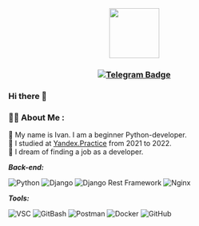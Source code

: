 <div id="header" align="center">
  <img src="https://media.giphy.com/media/M9gbBd9nbDrOTu1Mqx/giphy.gif" width="100"/>
</div>
<div id="badges">
  <h3 align="center">
  <a href="https://t.me/GolenkoIvan">
    <img src="https://img.shields.io/badge/Telegram-blue?logo=telegram&logoColor=white&style=flat-square" alt="Telegram Badge"/>
   </a>
</div>

### Hi there 👋

### :man_technologist: About Me :
:snake: My name is Ivan. I am a beginner Python-developer.\
:book: I studied at [Yandex.Practice](https://practicum.yandex.ru/) from 2021 to 2022.\
:crystal_ball: I dream of finding a job as a developer.


***Back-end:***

![Python](https://img.shields.io/badge/-Python-black?style=flat-square&logo=Python)
![Django](https://img.shields.io/badge/-Django-0aad48?style=flat-square&logo=Django)
![Django Rest Framework](https://img.shields.io/badge/DRF-red?style=flat-square&logo=Django)
![Nginx](https://img.shields.io/badge/nginx-%23009639.svg?style=flat-square&logo=nginx&logoColor=white)

***Tools:***

![VSC](https://img.shields.io/badge/VSC-0078D4?style=flat-square&logo=visual%20studio%20code&logoColor=white)
![GitBash](https://img.shields.io/badge/Git_Bash-E44C30?style=flat-square&logo=git&logoColor=white)
![Postman](https://img.shields.io/badge/Postman-FCA121?style=flat-square&logo=postman)
![Docker](https://img.shields.io/badge/-Docker-46a2f1?style=flat-square&logo=docker&logoColor=white)
![GitHub](https://img.shields.io/badge/-GitHub-181717?style=flat-square&logo=github)

<!--
**IvanGolenko/IvanGolenko** is a ✨ _special_ ✨ repository because its `README.md` (this file) appears on your GitHub profile.

Here are some ideas to get you started:

- 🔭 I’m currently working on ...
- 🌱 I’m currently learning ...
- 👯 I’m looking to collaborate on ...
- 🤔 I’m looking for help with ...
- 💬 Ask me about ...
- 📫 How to reach me: ...
- 😄 Pronouns: ...
- ⚡ Fun fact: ...
-->
